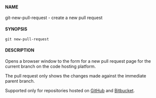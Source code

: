 #### NAME

git-new-pull-request - create a new pull request


#### SYNOPSIS

```
git new-pull-request
```


#### DESCRIPTION

Opens a browser window to the form for a new pull request page
for the current branch on the code hosting platform.

The pull request only shows the changes made against the immediate parent branch.

Supported only for repositories hosted on [GitHub](http://github.com/) and
[Bitbucket](https://bitbucket.org/).

